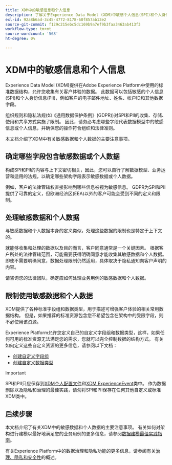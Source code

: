 ```yaml
---
title: XDM中的敏感信息和个人信息
description: 了解关于Experience Data Model (XDM)中敏感个人信息(SPI)和个人身份信息(PII)的关键注意事项。
exl-id: 92a8b6ad-3c45-4772-8178-60f857ab13e2
source-git-commit: f129c215ebc5dc169b9a7ef9b3faa3463ab413f3
workflow-type: tm+mt
source-wordcount: '568'
ht-degree: 0%

---
```


# XDM中的敏感信息和个人信息

Experience Data Model (XDM)提供在Adobe Experience Platform中使用的标准数据结构，允许您收集有关客户体验的数据。 此数据可以包括敏感的个人信息(SPI)和个人身份信息(PII)，例如客户的电子邮件地址、姓名、帐户ID和其他数据字段。

组织规则和隐私法规(如《通用数据保护条例》(GDPR))对SPI和PII的收集、存储、使用和共享方式实施了限制。 因此，请务必考虑哪些字段代表数据模型中的敏感信息或个人信息，并确保您的操作符合组织和法律准则。

本文档介绍了XDM中有关敏感数据和个人数据的主要注意事项。

## 确定哪些字段包含敏感数据或个人数据

构成SPI和PII的内容与上下文密切相关，因此，您可以自行了解数据模型、业务运营和适用的法规，以确定哪些架构字段表示敏感数据或个人数据。

例如，客户的法律管辖权直接影响到哪些信息被视为敏感信息。 GDPR为SPI和PII提供了可靠的定义，但欧洲经济区(EEA)以外的客户可能会受到不同的定义和限制。

## 处理敏感数据和个人数据

与敏感数据和个人数据本身的定义类似，处理这些数据的限制也是特定于上下文的。

就能够收集和处理的数据以及目的而言，客户同意通常是一个关键因素。 根据客户所处的法律管辖范围，可能需要获得明确同意才能收集其敏感数据和个人数据。 即使不需要明确同意，数据处理限制仍然适用，具体取决于隐私通知向客户声明的内容。

请咨询您的法律团队，确定应如何处理业务用例的敏感数据和个人数据。

## 限制使用敏感数据和个人数据

XDM提供了各种标准字段组和数据类型，用于描述可增强客户体验的相关常用数据结构。 但是，如果推荐的标准资源包含您不希望包含在架构中的受限字段，则不必使用该资源。

Experience Platform允许您定义自己的自定义字段组和数据类型，这样，如果任何可用的标准资源无法满足您的需求，您就可以完全控制数据的结构方式。 有关如何定义这些自定义资源的更多信息，请参阅以下文档：

* [创建自定义字段组](../ui/resources/field-groups.md#create)
* [创建自定义数据类型](../ui/resources/data-types.md#create)

<!-- (To include once features are available)
* Marking fields as sensitive
* Remove fields from standard field groups pre-ingestion
* Deprecate fields post-ingestion
-->

>[!IMPORTANT]
>
>SPI和PII只应保存到[XDM个人配置文件](../classes/individual-profile.md)和[XDM ExperienceEvent](../classes/experienceevent.md)类中。 作为数据删除以及隐私和治理的最佳实践，请勿将SPI和PII保存在任何其他自定义或标准XDM类中。

## 后续步骤

本文档介绍了有关XDM中的敏感数据和个人数据的主要注意事项。 有关如何对架构进行建模以最好地满足您的业务用例的更多信息，请参阅[数据建模最佳实践指南](./best-practices.md)。

有关Experience Platform中的数据治理和隐私功能的更多信息，请参阅有关[治理、隐私和安全性](../../landing/governance-privacy-security/overview.md)的概述。
